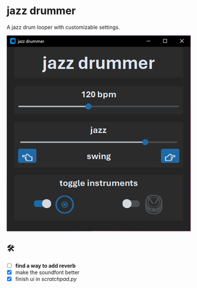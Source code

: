 # jazz drummer

A jazz drum looper with customizable settings.

![screenshot of app (updated 11/1/2023)](https://raw.githubusercontent.com/cwrightlibrary/jazz_drum_looper/main/screenshot.PNG)

## 🛠

- [ ] **find a way to add reverb**
- [x] make the soundfont better
- [x] finish ui in *scratchpad.py*
